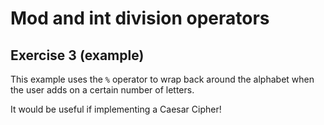# Mod and int division operators
## Exercise 3 (example)

This example uses the `%` operator to wrap back around the alphabet when the user adds on a certain number of letters.

It would be useful if implementing a Caesar Cipher!